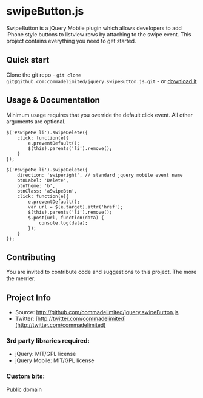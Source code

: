 # swipeButton.js

SwipeButton is a jQuery Mobile plugin which allows developers to add iPhone style buttons to listview rows by attaching to the swipe event. This project contains everything you need to get started.

## Quick start

Clone the git repo - `git clone git@github.com:commadelimited/jquery.swipeButton.js.git` - or [download it](https://github.com/commadelimited/jquery.swipeButton.js/zipball/master)

## Usage & Documentation
Minimum usage requires that you override the default click event. All other arguments are optional.

	$('#swipeMe li').swipeDelete({
		click: function(e){
			e.preventDefault();
			$(this).parents('li').remove();
		}
	});

	$('#swipeMe li').swipeDelete({
		direction: 'swiperight', // standard jquery mobile event name
		btnLabel: 'Delete',
		btnTheme: 'b',
		btnClass: 'aSwipeBtn',
		click: function(e){
			e.preventDefault();
			var url = $(e.target).attr('href');
			$(this).parents('li').remove();
			$.post(url, function(data) {
				console.log(data);
			});
		}
	});

## Contributing

You are invited to contribute code and suggestions to this project. The more the merrier.

## Project Info

* Source: http://github.com/commadelimited/jquery.swipeButton.js
* Twitter: [http://twitter.com/commadelimited](http://twitter.com/commadelimited)

### 3rd party libraries required:

* jQuery: MIT/GPL license
* jQuery Mobile: MIT/GPL license

### Custom bits:

Public domain